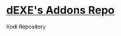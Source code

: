 # <a href="https://raw.githubusercontent.com/deklica/repo.dexe/master/repo/repository.dexe/repository.dexe-1.0.4.zip" target="_blank">dEXE's Addons Repo</a>
Kodi Repository
